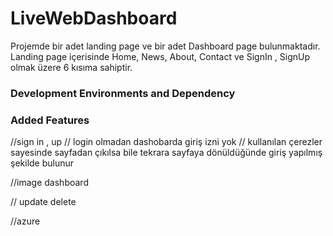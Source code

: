 <h1>LiveWebDashboard</h1>

Projemde bir adet landing page ve bir adet Dashboard page bulunmaktadır.
Landing page içerisinde Home, News, About, Contact ve SignIn , SignUp olmak üzere 6 kısıma sahiptir.

<h3>Development Environments and Dependency</h3>

<h3>Added Features</h3>
//sign in , up 
// login olmadan dashobarda giriş izni yok
// kullanılan çerezler sayesinde sayfadan çıkılsa bile tekrara sayfaya dönüldüğünde giriş yapılmış şekilde bulunur

//image dashboard

// update delete


//azure
